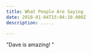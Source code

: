 ```yaml
---
title: What People Are Saying
date: 2018-01-04T15:04:10.000Z
description: .....

---
```


"Dave is amazing!  "
